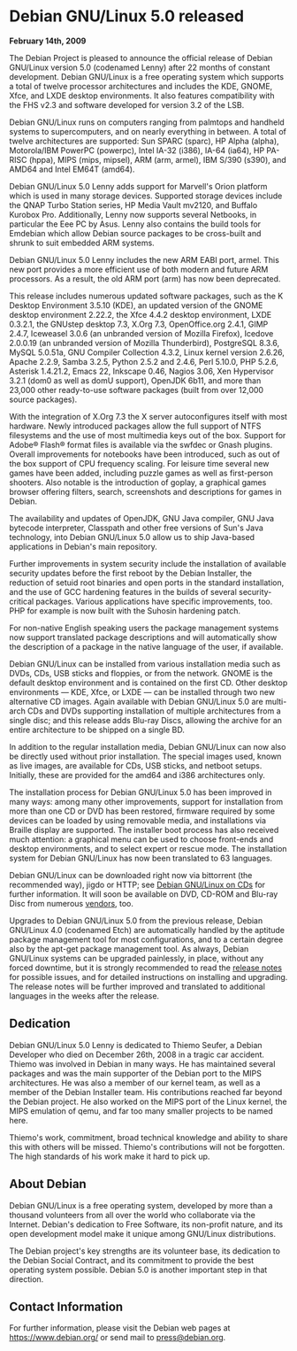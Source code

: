 
Debian GNU/Linux 5.0 released
=============================


**February 14th, 2009**


The Debian Project is pleased to announce the official release of
Debian GNU/Linux version 5.0 (codenamed Lenny) after 22 months of
constant development. Debian GNU/Linux is a free operating system which
supports a total of twelve processor architectures and includes the KDE,
GNOME, Xfce, and LXDE desktop environments. It also features
compatibility with the FHS v2.3 and software developed for
version 3.2 of the LSB.


Debian GNU/Linux runs on computers ranging from palmtops and handheld
systems to supercomputers, and on nearly everything in between. A total
of twelve architectures are supported: Sun SPARC (sparc), HP Alpha
(alpha), Motorola/IBM PowerPC (powerpc), Intel IA-32 (i386), IA-64
(ia64), HP PA-RISC (hppa), MIPS (mips, mipsel), ARM (arm, armel), IBM
S/390 (s390), and AMD64 and Intel EM64T (amd64).


Debian GNU/Linux 5.0 Lenny adds support for
Marvell's Orion platform which is used in many storage devices.
Supported storage devices include the QNAP Turbo Station series,
HP Media Vault mv2120, and Buffalo Kurobox Pro. Additionally,
Lenny now supports several Netbooks, in particular the Eee PC by Asus.
Lenny also contains the build tools for Emdebian which
allow Debian source packages to be cross-built and shrunk to suit embedded ARM systems.


Debian GNU/Linux 5.0 Lenny includes the new ARM EABI port, armel.
This new port provides a more efficient use of both modern and future ARM
processors. As a result, the old ARM port (arm) has now been deprecated.


This release includes numerous updated software packages, such as
the K Desktop Environment 3.5.10 (KDE), an updated version of the GNOME
desktop environment 2.22.2, the Xfce 4.4.2 desktop environment, LXDE
0.3.2.1, the GNUstep desktop 7.3, X.Org 7.3, OpenOffice.org 2.4.1, GIMP
2.4.7, Iceweasel 3.0.6 (an unbranded version of Mozilla Firefox), Icedove 2.0.0.19
(an unbranded version of Mozilla Thunderbird),
PostgreSQL 8.3.6, MySQL
5.0.51a, GNU Compiler Collection 4.3.2, Linux kernel version
2.6.26, Apache 2.2.9, Samba 3.2.5, Python 2.5.2 and 2.4.6, Perl 5.10.0,
PHP 5.2.6, Asterisk 1.4.21.2, Emacs 22, Inkscape 0.46, Nagios 3.06, Xen
Hypervisor 3.2.1 (dom0 as well as domU support), OpenJDK 6b11, and more than 23,000 other ready-to-use
software packages (built from over 12,000 source packages).


With the integration of X.Org 7.3 the X server autoconfigures itself
with most hardware. Newly introduced packages allow the full support of
NTFS filesystems and the use of most multimedia keys out of the box.
Support for Adobe® Flash® format files is available via the swfdec
or Gnash plugins.
Overall improvements for notebooks have been introduced, such as out of the
box support of CPU frequency scaling. For leisure time several new games have
been added, including puzzle games as well as first-person shooters. Also notable
is the introduction of goplay, a graphical games browser offering filters, search,
screenshots and descriptions for games in Debian.


The availability and updates of OpenJDK, GNU Java compiler, GNU Java bytecode interpreter, Classpath and other free versions of Sun's Java technology,
into Debian GNU/Linux 5.0 allow us to ship Java-based
applications in Debian's main repository.


Further improvements in system security include the
installation of available security updates before the first reboot by the
Debian Installer, the reduction of setuid root binaries and open ports
in the standard installation, and the use of GCC hardening features in
the builds of several security-critical packages. Various
applications have specific improvements, too. PHP for example is now
built with the Suhosin hardening patch.


For non-native English speaking users the package management systems now support
translated package descriptions and will automatically show the description
of a package in the native language of the user, if available.


Debian GNU/Linux can be installed from various installation media such
as DVDs, CDs, USB sticks and floppies, or from the network. GNOME is the
default desktop environment and is contained on the first CD. Other
desktop environments — KDE, Xfce, or LXDE — can be installed
through two new alternative CD images. Again available with Debian
GNU/Linux 5.0 are multi-arch CDs and DVDs supporting installation of
multiple architectures from a single disc; and this release adds
Blu-ray Discs, allowing the archive for an entire architecture to be
shipped on a single BD.


In addition to the regular installation media, Debian GNU/Linux can
now also be directly used without prior installation. The special
images used, known as live images, are available for CDs, USB
sticks, and netboot setups. Initially, these are
provided for the amd64 and i386 architectures only.


The installation process for Debian GNU/Linux 5.0 has been improved in
many ways: among many other improvements,
support for installation from more than one CD or DVD has been
restored, firmware required by some devices can be loaded by using
removable media, and installations via Braille display are supported.
The installer boot process has also received much attention: a graphical
menu can be used to choose front-ends and desktop environments, and to
select expert or rescue mode.
The installation system for Debian GNU/Linux has now
been translated to 63 languages.


Debian GNU/Linux can be downloaded right now via bittorrent (the
recommended way), jigdo or HTTP; see [Debian
GNU/Linux on CDs](https://www.debian.org/CD/) for further information. It will soon be available
on DVD, CD-ROM and Blu-ray Disc from numerous [vendors](https://www.debian.org/CD/vendors),
too.


Upgrades to Debian GNU/Linux 5.0 from the previous release, Debian
GNU/Linux 4.0 (codenamed Etch) are automatically handled by the
aptitude package management tool for most configurations, and to a
certain degree also by the apt-get package management tool. As always,
Debian GNU/Linux systems can be upgraded painlessly, in place, without
any forced downtime, but it is strongly recommended to read the [release notes](https://www.debian.org/releases/lenny/releasenotes) for
possible issues, and for detailed instructions on installing
and upgrading. The release notes will be further improved and
translated to additional languages in the weeks after the release.


Dedication
----------


Debian GNU/Linux 5.0 Lenny is dedicated to Thiemo Seufer, a Debian Developer who
died on December 26th, 2008 in a tragic car accident.
Thiemo was involved in Debian in many ways. He has maintained several
packages and was the main supporter of the Debian port to the MIPS
architectures. He was also a member of our kernel team, as well as a
member of the Debian Installer team. His contributions reached far
beyond the Debian project. He also worked on the MIPS port of the
Linux kernel, the MIPS emulation of qemu, and far too many smaller
projects to be named here.


Thiemo's work, commitment, broad technical knowledge and ability to
share this with others will be missed. Thiemo's contributions will
not be forgotten. The high standards of his work make it hard to
pick up.


About Debian
------------


Debian GNU/Linux is a free operating system, developed by more than a
thousand volunteers from all over the world who collaborate via the
Internet. Debian's dedication to Free Software, its non-profit nature,
and its open development model make it unique among GNU/Linux
distributions.


The Debian project's key strengths are its volunteer base, its
dedication to the Debian Social Contract, and its commitment to provide
the best operating system possible. Debian 5.0 is another important step
in that direction.


Contact Information
-------------------


For further information, please visit the Debian web pages at
<https://www.debian.org/> or send mail to
<press@debian.org>.



